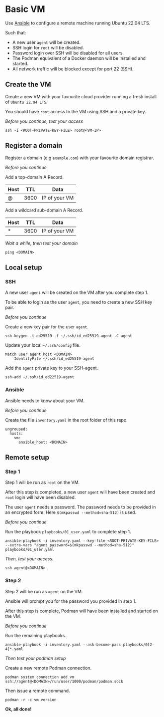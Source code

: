 # Basic VM

Use [Ansible](https://docs.ansible.com/ansible/latest/index.html) to configure a remote machine running Ubuntu 22.04 LTS.

Such that:

- A new user `agent` will be created.
- SSH login for `root` will be disabled.
- Password login over SSH will be disabled for all users. 
- The Podman equivalent of a Docker daemon will be installed and started.
- All network traffic will be blocked except for port 22 (SSH).

## Create the VM

Create a new VM with your favourite cloud provider running a fresh install of `Ubuntu 22.04 LTS`.

You should have `root` access to the VM using SSH and a private key.

*Before you continue, test your access*

```
ssh -i <ROOT-PRIVATE-KEY-FILE> root@<VM-IP> 
```

## Register a domain

Register a domain (e.g `example.com`) with your favourite domain registrar.

*Before you continue*

Add a top-domain A Record.

| Host  | TTL  | Data          |
|-------|------|---------------|
| @     | 3600 | IP of your VM |

Add a wildcard sub-domain A Record.

| Host  | TTL  | Data          |
|-------|------|---------------|
| *     | 3600 | IP of your VM |

*Wait a while, then test your domain*

```
ping <DOMAIN>
```

## Local setup

### SSH

A new user `agent` will be created on the VM after you complete step 1.

To be able to login as the user `agent`, you need to create a new SSH key pair.

*Before you continue*

Create a new key pair for the user `agent`.

```
ssh-keygen -t ed25519 -f ~/.ssh/id_ed25519-agent -C agent
```

Update your local `~/.ssh/config` file.

```
Match user agent host <DOMAIN>
    IdentityFile ~/.ssh/id_ed25519-agent
```

Add the `agent` private key to your SSH-agent.

```
ssh-add ~/.ssh/id_ed22519-agent
```

### Ansible

Ansible needs to know about your VM.

*Before you continue*

Create the file `inventory.yaml` in the root folder of this repo.

```
ungrouped:
  hosts:
    vm:
      ansible_host: <DOMAIN>
```

## Remote setup

### Step 1

Step 1 will be run as `root` on the VM.

After this step is completed, a new user `agent` will have been created  and `root` login will have been disabled.

The user `agent` needs a password. The password needs to be provided in an encrypted form. Here `$(mkpasswd --method=sha-512)` is used.

*Before you continue*

Run the playbook `playbooks/01_user.yaml` to complete step 1. 

```
ansible-playbook -i inventory.yaml --key-file <ROOT-PRIVATE-KEY-FILE> --extra-vars "agent_password=$(mkpasswd --method=sha-512)" playbooks/01_user.yaml
```

*Then, test your access*.

```
ssh agent@<DOMAIN>
```

### Step 2

Step 2 will be run as `agent` on the VM.

Ansible will prompt you for the password you provided in step 1.

After this step is complete, Podman will have been installed and started on the VM.

*Before you continue*

Run the remaining playbooks.

```
ansible-playbook -i inventory.yaml --ask-become-pass playbooks/0[2-4]*.yaml
```

*Then test your podman setup*

Create a new remote Podman connection.

```
podman system connection add vm ssh://agent@<DOMAIN>/run/user/1000/podman/podman.sock
```

Then issue a remote command.

```
podman -r -c vm version
```

**Ok, all done!**
